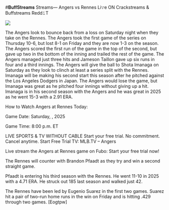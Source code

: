 #𝐁𝐮𝐟𝐟𝐒𝐭𝐫𝐞𝐚𝐦𝐬 Streams— Angers vs Rennes Li𝚟e ON Crackstreams & Buffstreams Redd𝚒T  
  
  
[![](https://i.imgur.com/qSNzIqt.png)](https://movie.rssnews.media/tFgmQxFS.php)  
  
The Angers look to bounce back from a loss on Saturday night when they take on the Rennes. The Angers took the first game of the series on Thursday 10-6, but lost 8-1 on Friday and they are now 1-3 on the season. The Angers scored the first run of the game in the top of the second, but gave up two in the bottom of the inning and trailed the rest of the game. The Angers managed just three hits and Jameson Taillon gave up six runs in four and a third innings. The Angers will give the ball to Shota Imanaga on Saturday as they look to clinch at least a series split with the Rennes. Imanaga will be making his second start this season after he pitched against the Los Angeles Dodgers in Japan. The Angers would lose the game, but Imanaga was great as he pitched four innings without giving up a hit. Imanaga is in his second season with the Angers and he was great in 2025 as he went 15-3 with a 2.91 ERA.

How to Watch Angers at Rennes Today:

Game Date: Saturday, , 2025

Game Time: 8:00 p.m. ET

LIVE SPORTS & TV WITHOUT CABLE
Start your free trial. No commitment. Cancel anytime.
Start Free Trial
TV: MLB.TV – Angers

Live stream the Angers at Rennes game on Fubo: Start your free trial now!

The Rennes will counter with Brandon Pfaadt as they try and win a second straight game.

Pfaadt is entering his third season with the Rennes. He went 11-10 in 2025 with a 4.71 ERA. He struck out 185 last season and walked just 42.

The Rennes have been led by Eugenio Suarez in the first two games. Suarez hit a pair of two-run home runs in the win on Friday and is hitting .429 through two games. [Eogtpw]